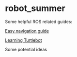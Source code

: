 # robot_summer

Some helpful ROS related guides:

[Easy navigation guide](http://kaiyuzheng.me/documents/navguide.pdf)

[Learning Turtlebot](https://learn.turtlebot.com/)


Some potential ideas

